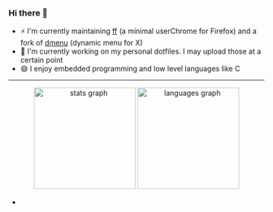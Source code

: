### Hi there 👋

- ⚡ I'm currently maintaining [ff](https://github.com/8bitmcu/ff) (a minimal userChrome for Firefox) and a fork of [dmenu](https://github.com/8bitmcu/dmenu) (dynamic menu for X)
- 🔭 I'm currently working on my personal dotfiles. I may upload those at a certain point
- 😄 I enjoy embedded programming and low level languages like C

***

<div align="center">
  <img src="https://github-readme-stats.vercel.app/api?username=8bitmcu&hide_title=false&hide_rank=false&show_icons=true&include_all_commits=true&count_private=true&disable_animations=false&theme=dracula&locale=en&hide_border=false" height="200" alt="stats graph"  />
  <img src="https://github-readme-stats.vercel.app/api/top-langs?username=8bitmcu&locale=en&hide_title=false&layout=compact&card_width=320&langs_count=5&theme=dracula&hide_border=false" height="200" alt="languages graph"  />
</div>


- 


<!--
**8bitmcu/8bitmcu** is a ✨ _special_ ✨ repository because its `README.md` (this file) appears on your GitHub profile.

Here are some ideas to get you started:

- 🔭 I’m currently working on ...
- 🌱 I’m currently learning ...
- 👯 I’m looking to collaborate on ...
- 🤔 I’m looking for help with ...
- 💬 Ask me about ...
- 📫 How to reach me: ...
- 😄 Pronouns: ...
- ⚡ Fun fact: ...
-->
